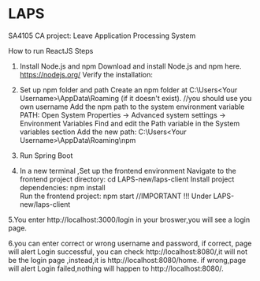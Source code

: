 # LAPS
SA4105 CA project: Leave Application  Processing System


How to run ReactJS
Steps
1. Install Node.js and npm
    Download and install Node.js and npm here.  https://nodejs.org/
    Verify the installation:

2. Set up npm folder and path
    Create an npm folder at C:\Users\<Your Username>\AppData\Roaming (if it doesn't exist).  //you should use you own username
    Add the npm path to the system environment variable PATH:
    Open System Properties -> Advanced system settings -> Environment Variables
    Find and edit the Path variable in the System variables section
    Add the new path: C:\Users\<Your Username>\AppData\Roaming\npm

3. Run Spring Boot

4. In a new terminal ,Set up the frontend environment
    Navigate to the frontend project directory:
        cd LAPS-new/laps-client
    Install project dependencies:
        npm install      
    Run the frontend project:
        npm start     //IMPORTANT !!! Under LAPS-new/laps-client

5.You enter http://localhost:3000/login in your broswer,you will see a login page.

6.you can enter correct or wrong username and password,
  if correct, page will alert Login successful, you can check 
  http://localhost:8080/,it will not be the login page ,instead,it is http://localhost:8080/home.
  if wrong,page will alert Login failed,nothing will happen to http://localhost:8080/.
  